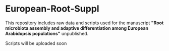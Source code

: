 # European-Root-Suppl

This repository includes raw data and scripts used for the manuscript **"Root microbiota assembly and adaptive differentiation among European Arabidopsis populations"**  unpublished.

Scripts will be uploaded soon
